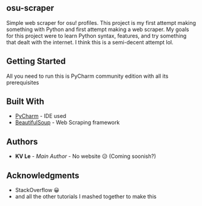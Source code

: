## osu-scraper
Simple web scraper for osu! profiles. This project is my first attempt making something with Python and first attempt making a web scraper. My goals for this project were to learn Python syntax, features, and try something that dealt with the internet. I think this is a semi-decent attempt lol.

## Getting Started
All you need to run this is PyCharm community edition with all its prerequisites

## Built With

* [PyCharm](https://www.jetbrains.com/pycharm/) - IDE used
* [BeautifulSoup](https://www.crummy.com/software/BeautifulSoup/) - Web Scraping framework

## Authors

* **KV Le** - *Main Author* - No website 😥 (Coming soonish?)

## Acknowledgments

* StackOverflow 😀
* and all the other tutorials I mashed together to make this
